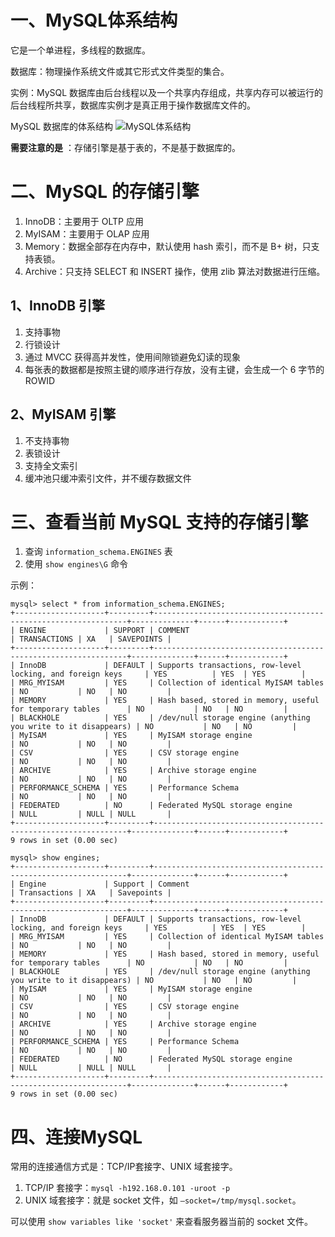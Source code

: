 # 一、MySQL体系结构

它是一个单进程，多线程的数据库。

数据库：物理操作系统文件或其它形式文件类型的集合。

实例：MySQL 数据库由后台线程以及一个共享内存组成，共享内存可以被运行的后台线程所共享，数据库实例才是真正用于操作数据库文件的。

MySQL 数据库的体系结构
![MySQL体系结构](http://snail-resources.oss-cn-beijing.aliyuncs.com/1641720608.1775832po7Zrxas3S.jpeg)

**需要注意的是** ：存储引擎是基于表的，不是基于数据库的。

# 二、MySQL 的存储引擎

1. InnoDB：主要用于 OLTP 应用
2. MyISAM：主要用于 OLAP 应用
3. Memory：数据全部存在内存中，默认使用 hash 索引，而不是 B+ 树，只支持表锁。
4. Archive：只支持 SELECT 和 INSERT 操作，使用 zlib 算法对数据进行压缩。


## 1、InnoDB 引擎

1. 支持事物
2. 行锁设计
3. 通过 MVCC 获得高并发性，使用间隙锁避免幻读的现象
4. 每张表的数据都是按照主键的顺序进行存放，没有主键，会生成一个 6 字节的 ROWID


## 2、MyISAM 引擎

1. 不支持事物
2. 表锁设计
3. 支持全文索引
4. 缓冲池只缓冲索引文件，并不缓存数据文件


# 三、查看当前 MySQL 支持的存储引擎

1. 查询 `information_schema.ENGINES` 表
2. 使用 `show engines\G` 命令

示例：
```
mysql> select * from information_schema.ENGINES;
+--------------------+---------+----------------------------------------------------------------+--------------+------+------------+
| ENGINE             | SUPPORT | COMMENT                                                        | TRANSACTIONS | XA   | SAVEPOINTS |
+--------------------+---------+----------------------------------------------------------------+--------------+------+------------+
| InnoDB             | DEFAULT | Supports transactions, row-level locking, and foreign keys     | YES          | YES  | YES        |
| MRG_MYISAM         | YES     | Collection of identical MyISAM tables                          | NO           | NO   | NO         |
| MEMORY             | YES     | Hash based, stored in memory, useful for temporary tables      | NO           | NO   | NO         |
| BLACKHOLE          | YES     | /dev/null storage engine (anything you write to it disappears) | NO           | NO   | NO         |
| MyISAM             | YES     | MyISAM storage engine                                          | NO           | NO   | NO         |
| CSV                | YES     | CSV storage engine                                             | NO           | NO   | NO         |
| ARCHIVE            | YES     | Archive storage engine                                         | NO           | NO   | NO         |
| PERFORMANCE_SCHEMA | YES     | Performance Schema                                             | NO           | NO   | NO         |
| FEDERATED          | NO      | Federated MySQL storage engine                                 | NULL         | NULL | NULL       |
+--------------------+---------+----------------------------------------------------------------+--------------+------+------------+
9 rows in set (0.00 sec)

mysql> show engines;
+--------------------+---------+----------------------------------------------------------------+--------------+------+------------+
| Engine             | Support | Comment                                                        | Transactions | XA   | Savepoints |
+--------------------+---------+----------------------------------------------------------------+--------------+------+------------+
| InnoDB             | DEFAULT | Supports transactions, row-level locking, and foreign keys     | YES          | YES  | YES        |
| MRG_MYISAM         | YES     | Collection of identical MyISAM tables                          | NO           | NO   | NO         |
| MEMORY             | YES     | Hash based, stored in memory, useful for temporary tables      | NO           | NO   | NO         |
| BLACKHOLE          | YES     | /dev/null storage engine (anything you write to it disappears) | NO           | NO   | NO         |
| MyISAM             | YES     | MyISAM storage engine                                          | NO           | NO   | NO         |
| CSV                | YES     | CSV storage engine                                             | NO           | NO   | NO         |
| ARCHIVE            | YES     | Archive storage engine                                         | NO           | NO   | NO         |
| PERFORMANCE_SCHEMA | YES     | Performance Schema                                             | NO           | NO   | NO         |
| FEDERATED          | NO      | Federated MySQL storage engine                                 | NULL         | NULL | NULL       |
+--------------------+---------+----------------------------------------------------------------+--------------+------+------------+
9 rows in set (0.00 sec)
```


# 四、连接MySQL

常用的连接通信方式是：TCP/IP套接字、UNIX 域套接字。
1. TCP/IP 套接字：`mysql -h192.168.0.101 -uroot -p`
2. UNIX 域套接字：就是 socket 文件，如 `—socket=/tmp/mysql.socket`。

可以使用 `show variables like 'socket'` 来查看服务器当前的 socket 文件。
